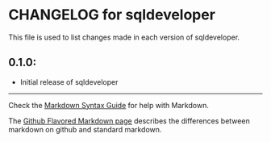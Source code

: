 # CHANGELOG for sqldeveloper

This file is used to list changes made in each version of sqldeveloper.

## 0.1.0:

* Initial release of sqldeveloper

- - - 
Check the [Markdown Syntax Guide](http://daringfireball.net/projects/markdown/syntax) for help with Markdown.

The [Github Flavored Markdown page](http://github.github.com/github-flavored-markdown/) describes the differences between markdown on github and standard markdown.
